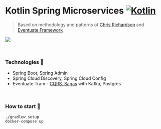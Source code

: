 # Kotlin Spring Microservices [![Kotlin](https://img.shields.io/badge/Kotlin-1.3.72-orange.svg) ](https://kotlinlang.org/)
> Based on methodology and patterns of [Chris Richardson](https://github.com/cer) and [Eventuate Framework](https://github.com/eventuate-tram/eventuate-tram-core)

![](https://github.com/ElinaValieva/spring-microservices/blob/master/schema.png)

&nbsp;

### Technologies 🚩
- Spring Boot, Spring Admin
- Spring Cloud Discovery, Spring Cloud Config
- Eventuate Tram - [CQRS, Sagas](https://eventuate.io/abouteventuatetram.html) with Kafka, Postgres

&nbsp;

### How to start 🐳
```shell
./gradlew setup
docker-compose up
```
